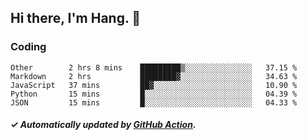 ## Hi there, I'm Hang. 👋

### Coding

<!--START_SECTION:waka-->

```text
Other        2 hrs 8 mins    █████████▒░░░░░░░░░░░░░░░   37.15 %
Markdown     2 hrs           ████████▓░░░░░░░░░░░░░░░░   34.63 %
JavaScript   37 mins         ██▓░░░░░░░░░░░░░░░░░░░░░░   10.90 %
Python       15 mins         █░░░░░░░░░░░░░░░░░░░░░░░░   04.39 %
JSON         15 mins         █░░░░░░░░░░░░░░░░░░░░░░░░   04.33 %
```

<!--END_SECTION:waka-->

##### ✓ Automatically updated by [GitHub Action](https://github.com/huhuhang/huhuhang/actions).
